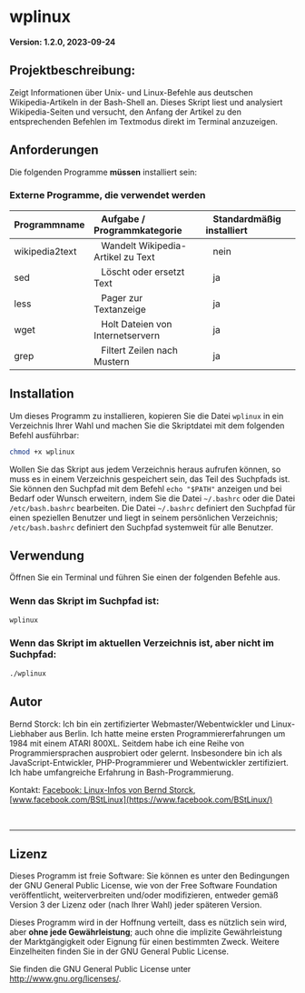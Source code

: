 
# wplinux 

**Version: 1.2.0, 2023-09-24**

## Projektbeschreibung:
Zeigt Informationen über Unix- und Linux-Befehle aus deutschen Wikipedia-Artikeln in der Bash-Shell an. Dieses Skript liest und analysiert Wikipedia-Seiten und versucht, den Anfang der Artikel zu den entsprechenden Befehlen im Textmodus direkt im Terminal anzuzeigen.

## Anforderungen

Die folgenden Programme **müssen** installiert sein:

### Externe Programme, die verwendet werden

| Programmname   | &nbsp;&nbsp;&nbsp;Aufgabe / Programmkategorie       | &nbsp;&nbsp;&nbsp;Standardmäßig installiert |
|:---------------|:----------------------------------------------------|:---------------------------------------|
| wikipedia2text | &nbsp;&nbsp;&nbsp;Wandelt Wikipedia-Artikel zu Text | &nbsp;&nbsp;&nbsp;nein                 |
| sed            | &nbsp;&nbsp;&nbsp;Löscht oder ersetzt Text          | &nbsp;&nbsp;&nbsp;ja                   |
| less           | &nbsp;&nbsp;&nbsp;Pager zur Textanzeige             | &nbsp;&nbsp;&nbsp;ja                   |
| wget           | &nbsp;&nbsp;&nbsp;Holt Dateien von Internetservern  | &nbsp;&nbsp;&nbsp;ja                   |
| grep           | &nbsp;&nbsp;&nbsp;Filtert Zeilen nach Mustern       | &nbsp;&nbsp;&nbsp;ja                   |

## Installation

Um dieses Programm zu installieren, kopieren Sie die Datei `wplinux` in ein Verzeichnis Ihrer Wahl und machen Sie die Skriptdatei mit dem folgenden Befehl ausführbar:

```bash
chmod +x wplinux
```

Wollen Sie das Skript aus jedem Verzeichnis heraus aufrufen können, so muss es in einem Verzeichnis gespeichert sein, das Teil des Suchpfads ist. Sie können den Suchpfad mit dem Befehl `echo "$PATH"` anzeigen und bei Bedarf oder Wunsch erweitern, indem Sie die Datei `~/.bashrc` oder die Datei `/etc/bash.bashrc` bearbeiten. Die Datei `~/.bashrc` definiert den Suchpfad für einen speziellen Benutzer und liegt in seinem persönlichen Verzeichnis; `/etc/bash.bashrc` definiert den Suchpfad systemweit für alle Benutzer.

## Verwendung

Öffnen Sie ein Terminal und führen Sie einen der folgenden Befehle aus.

### Wenn das Skript im Suchpfad ist:

```bash
wplinux
```

### Wenn das Skript im aktuellen Verzeichnis ist, aber nicht im Suchpfad:

```bash
./wplinux
```

## Autor

Bernd Storck: Ich bin ein zertifizierter Webmaster/Webentwickler und Linux-Liebhaber aus Berlin. Ich hatte meine ersten Programmiererfahrungen um 1984 mit einem ATARI 800XL. Seitdem habe ich eine Reihe von Programmiersprachen ausprobiert oder gelernt. Insbesondere bin ich als JavaScript-Entwickler, PHP-Programmierer und Webentwickler zertifiziert. Ich habe umfangreiche Erfahrung in Bash-Programmierung.

Kontakt: [Facebook: Linux-Infos von Bernd Storck](https://www.facebook.com/BStLinux/), [www.facebook.com/BStLinux](https://www.facebook.com/BStLinux/)

&nbsp;

---

## Lizenz

Dieses Programm ist freie Software: Sie können es unter den Bedingungen der GNU General Public License, wie von der Free Software Foundation veröffentlicht, weiterverbreiten und/oder modifizieren, entweder gemäß Version 3 der Lizenz oder (nach Ihrer Wahl) jeder späteren Version.

Dieses Programm wird in der Hoffnung verteilt, dass es nützlich sein wird, aber **ohne jede Gewährleistung**; auch ohne die implizite Gewährleistung der Marktgängigkeit oder Eignung für einen bestimmten Zweck. Weitere Einzelheiten finden Sie in der GNU General Public License.

Sie finden die GNU General Public License unter <http://www.gnu.org/licenses/>.
